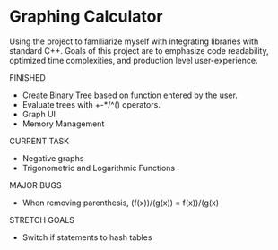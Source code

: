 # Graphing Calculator

Using the project to familiarize myself with integrating libraries with standard C++.
Goals of this project are to emphasize code readability, optimized time complexities, and
production level user-experience.

FINISHED
- Create Binary Tree based on function entered by the user.
- Evaluate trees with +-*/^() operators.
- Graph UI
- Memory Management

CURRENT TASK
- Negative graphs
- Trigonometric and Logarithmic Functions

MAJOR BUGS
- When removing parenthesis, (f(x))/(g(x)) = f(x))/(g(x)
  

STRETCH GOALS
- Switch if statements to hash tables
